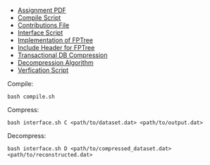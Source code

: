 - [Assignment PDF](./A1.pdf)
- [Compile Script](compile.sh)
- [Contributions File](contributions.txt)
- [Interface Script](interface.sh)
- [Implementation of FPTree](fptree.cpp)
- [Include Header for FPTree](fptree.hpp)
- [Transactional DB Compression](main.cpp)
- [Decompression Algorithm](decompression.cpp)
- [Verfication Script](verify.cpp)

Compile:
```
bash compile.sh
```

Compress:
```
bash interface.sh C <path/to/dataset.dat> <path/to/output.dat>
```

Decompress:
```
bash interface.sh D <path/to/compressed_dataset.dat> <path/to/reconstructed.dat>
```